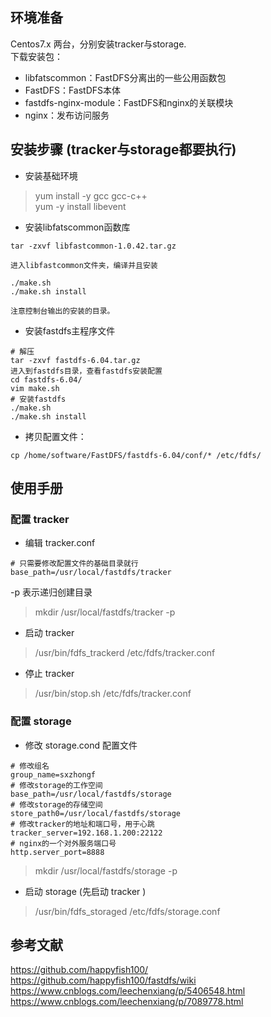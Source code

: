 ## 环境准备
Centos7.x 两台，分别安装tracker与storage.  
下载安装包：
- libfatscommon：FastDFS分离出的一些公用函数包
- FastDFS：FastDFS本体
- fastdfs-nginx-module：FastDFS和nginx的关联模块
- nginx：发布访问服务
## 安装步骤 (tracker与storage都要执行)
- 安装基础环境
> yum install -y gcc gcc-c++  
  yum -y install libevent
- 安装libfatscommon函数库
```shell
tar -zxvf libfastcommon-1.0.42.tar.gz

进入libfastcommon文件夹，编译并且安装

./make.sh
./make.sh install
```
`注意控制台输出的安装的目录。`

- 安装fastdfs主程序文件
```shell
# 解压
tar -zxvf fastdfs-6.04.tar.gz
进入到fastdfs目录，查看fastdfs安装配置
cd fastdfs-6.04/
vim make.sh
# 安装fastdfs
./make.sh
./make.sh install  
```

- 拷贝配置文件：
```jshelllanguage
cp /home/software/FastDFS/fastdfs-6.04/conf/* /etc/fdfs/
```

## 使用手册
### 配置 tracker
- 编辑 tracker.conf
```properties
# 只需要修改配置文件的基础目录就行
base_path=/usr/local/fastdfs/tracker
```
-p 表示递归创建目录
> mkdir /usr/local/fastdfs/tracker -p
- 启动 tracker
> /usr/bin/fdfs_trackerd /etc/fdfs/tracker.conf
- 停止 tracker
> /usr/bin/stop.sh /etc/fdfs/tracker.conf

### 配置 storage
- 修改 storage.cond 配置文件
```properties
# 修改组名
group_name=sxzhongf
# 修改storage的工作空间
base_path=/usr/local/fastdfs/storage
# 修改storage的存储空间
store_path0=/usr/local/fastdfs/storage
# 修改tracker的地址和端口号，用于心跳
tracker_server=192.168.1.200:22122
# nginx的一个对外服务端口号
http.server_port=8888
```
> mkdir /usr/local/fastdfs/storage -p

- 启动 storage (先启动 tracker )
> /usr/bin/fdfs_storaged /etc/fdfs/storage.conf

## 参考文献
https://github.com/happyfish100/
https://github.com/happyfish100/fastdfs/wiki
https://www.cnblogs.com/leechenxiang/p/5406548.html
https://www.cnblogs.com/leechenxiang/p/7089778.html